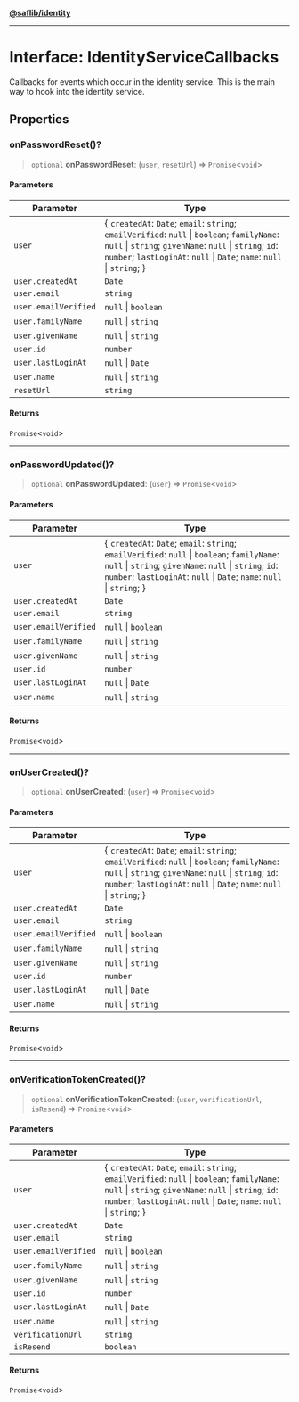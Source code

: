 [**@saflib/identity**](../index.md)

***

# Interface: IdentityServiceCallbacks

Callbacks for events which occur in the identity service.
This is the main way to hook into the identity service.

## Properties

### onPasswordReset()?

> `optional` **onPasswordReset**: (`user`, `resetUrl`) => `Promise`\<`void`\>

#### Parameters

| Parameter | Type |
| ------ | ------ |
| `user` | \{ `createdAt`: `Date`; `email`: `string`; `emailVerified`: `null` \| `boolean`; `familyName`: `null` \| `string`; `givenName`: `null` \| `string`; `id`: `number`; `lastLoginAt`: `null` \| `Date`; `name`: `null` \| `string`; \} |
| `user.createdAt` | `Date` |
| `user.email` | `string` |
| `user.emailVerified` | `null` \| `boolean` |
| `user.familyName` | `null` \| `string` |
| `user.givenName` | `null` \| `string` |
| `user.id` | `number` |
| `user.lastLoginAt` | `null` \| `Date` |
| `user.name` | `null` \| `string` |
| `resetUrl` | `string` |

#### Returns

`Promise`\<`void`\>

***

### onPasswordUpdated()?

> `optional` **onPasswordUpdated**: (`user`) => `Promise`\<`void`\>

#### Parameters

| Parameter | Type |
| ------ | ------ |
| `user` | \{ `createdAt`: `Date`; `email`: `string`; `emailVerified`: `null` \| `boolean`; `familyName`: `null` \| `string`; `givenName`: `null` \| `string`; `id`: `number`; `lastLoginAt`: `null` \| `Date`; `name`: `null` \| `string`; \} |
| `user.createdAt` | `Date` |
| `user.email` | `string` |
| `user.emailVerified` | `null` \| `boolean` |
| `user.familyName` | `null` \| `string` |
| `user.givenName` | `null` \| `string` |
| `user.id` | `number` |
| `user.lastLoginAt` | `null` \| `Date` |
| `user.name` | `null` \| `string` |

#### Returns

`Promise`\<`void`\>

***

### onUserCreated()?

> `optional` **onUserCreated**: (`user`) => `Promise`\<`void`\>

#### Parameters

| Parameter | Type |
| ------ | ------ |
| `user` | \{ `createdAt`: `Date`; `email`: `string`; `emailVerified`: `null` \| `boolean`; `familyName`: `null` \| `string`; `givenName`: `null` \| `string`; `id`: `number`; `lastLoginAt`: `null` \| `Date`; `name`: `null` \| `string`; \} |
| `user.createdAt` | `Date` |
| `user.email` | `string` |
| `user.emailVerified` | `null` \| `boolean` |
| `user.familyName` | `null` \| `string` |
| `user.givenName` | `null` \| `string` |
| `user.id` | `number` |
| `user.lastLoginAt` | `null` \| `Date` |
| `user.name` | `null` \| `string` |

#### Returns

`Promise`\<`void`\>

***

### onVerificationTokenCreated()?

> `optional` **onVerificationTokenCreated**: (`user`, `verificationUrl`, `isResend`) => `Promise`\<`void`\>

#### Parameters

| Parameter | Type |
| ------ | ------ |
| `user` | \{ `createdAt`: `Date`; `email`: `string`; `emailVerified`: `null` \| `boolean`; `familyName`: `null` \| `string`; `givenName`: `null` \| `string`; `id`: `number`; `lastLoginAt`: `null` \| `Date`; `name`: `null` \| `string`; \} |
| `user.createdAt` | `Date` |
| `user.email` | `string` |
| `user.emailVerified` | `null` \| `boolean` |
| `user.familyName` | `null` \| `string` |
| `user.givenName` | `null` \| `string` |
| `user.id` | `number` |
| `user.lastLoginAt` | `null` \| `Date` |
| `user.name` | `null` \| `string` |
| `verificationUrl` | `string` |
| `isResend` | `boolean` |

#### Returns

`Promise`\<`void`\>
